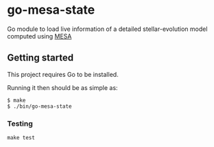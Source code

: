# go-mesa-state

Go module to load live information of a detailed stellar-evolution model computed using
[MESA](https://docs.mesastar.org/)

## Getting started

This project requires Go to be installed.

Running it then should be as simple as:

```console
$ make
$ ./bin/go-mesa-state
```

### Testing

``make test``
